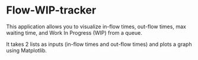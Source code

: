 # Flow-WIP-tracker
This application allows you to visualize in-flow times, out-flow times, max waiting time, and Work In Progress (WIP) from a queue. 

It takes 2 lists as inputs (in-flow times and out-flow times) and plots a graph using Matplotlib.
